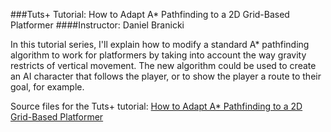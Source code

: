 ###Tuts+ Tutorial: How to Adapt A* Pathfinding to a 2D Grid-Based Platformer
####Instructor: Daniel Branicki

In this tutorial series, I'll explain how to modify a standard A* pathfinding algorithm to work for platformers by taking into account the way gravity restricts of vertical movement. The new algorithm could be used to create an AI character that follows the player, or to show the player a route to their goal, for example.

Source files for the Tuts+ tutorial: [How to Adapt A* Pathfinding to a 2D Grid-Based Platformer](http://gamedevelopment.tutsplus.com/tutorials/how-to-adapt-a-pathfinding-to-a-2d-grid-based-platformer-theory--cms-24662)
